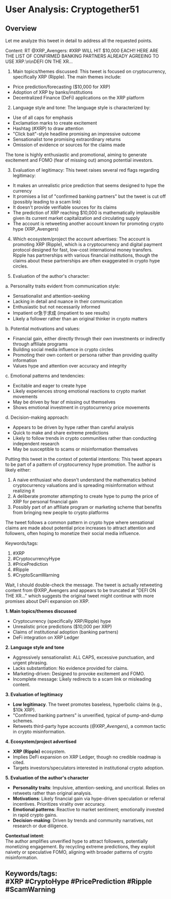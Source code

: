 # User Analysis: Cryptogether51

## Overview

<think>
Let me analyze this tweet in detail to address all the requested points.

Content:
RT @XRP_Avengers: #XRP WILL HIT $10,000 EACH!! HERE ARE THE LIST OF CONFIRMED BANKING PARTNERS ALREADY AGREEING TO USE XRP.\n\nDEFI ON THE XR…

1. Main topics/themes discussed:
This tweet is focused on cryptocurrency, specifically XRP (Ripple). The main themes include:
- Price prediction/forecasting ($10,000 for XRP)
- Adoption of XRP by banks/institutions
- Decentralized Finance (DeFi) applications on the XRP platform

2. Language style and tone:
The language style is characterized by:
- Use of all caps for emphasis
- Exclamation marks to create excitement
- Hashtag (#XRP) to draw attention
- "Click bait"-style headline promising an impressive outcome
- Sensationalist tone promising extraordinary returns
- Omission of evidence or sources for the claims made

The tone is highly enthusiastic and promotional, aiming to generate excitement and FOMO (fear of missing out) among potential investors.

3. Evaluation of legitimacy:
This tweet raises several red flags regarding legitimacy:
- It makes an unrealistic price prediction that seems designed to hype the currency
- It promises a list of "confirmed banking partners" but the tweet is cut off (possibly leading to a scam link)
- It doesn't provide verifiable sources for its claims
- The prediction of XRP reaching $10,000 is mathematically implausible given its current market capitalization and circulating supply
- The account is retweeting another account known for promoting crypto hype (XRP_Avengers)

4. Which ecosystem/project the account advertises:
The account is promoting XRP (Ripple), which is a cryptocurrency and digital payment protocol designed for fast, low-cost international money transfers. Ripple has partnerships with various financial institutions, though the claims about these partnerships are often exaggerated in crypto hype circles.

5. Evaluation of the author's character:

a. Personality traits evident from communication style:
- Sensationalist and attention-seeking
- Lacking in detail and nuance in their communication
- Enthusiastic but not necessarily informed
- Impatient or急于求成 (impatient to see results)
- Likely a follower rather than an original thinker in crypto matters

b. Potential motivations and values:
- Financial gain, either directly through their own investments or indirectly through affiliate programs
- Building social media influence in crypto circles
- Promoting their own content or persona rather than providing quality information
- Values hype and attention over accuracy and integrity

c. Emotional patterns and tendencies:
- Excitable and eager to create hype
- Likely experiences strong emotional reactions to crypto market movements
- May be driven by fear of missing out themselves
- Shows emotional investment in cryptocurrency price movements

d. Decision-making approach:
- Appears to be driven by hype rather than careful analysis
- Quick to make and share extreme predictions
- Likely to follow trends in crypto communities rather than conducting independent research
- May be susceptible to scams or misinformation themselves

Putting this tweet in the context of potential intentions:
This tweet appears to be part of a pattern of cryptocurrency hype promotion. The author is likely either:
1. A naive enthusiast who doesn't understand the mathematics behind cryptocurrency valuations and is spreading misinformation without realizing it
2. A deliberate promoter attempting to create hype to pump the price of XRP for personal financial gain
3. Possibly part of an affiliate program or marketing scheme that benefits from bringing new people to crypto platforms

The tweet follows a common pattern in crypto hype where sensational claims are made about potential price increases to attract attention and followers, often hoping to monetize their social media influence.

Keywords/tags:
1. #XRP
2. #CryptocurrencyHype
3. #PricePrediction
4. #Ripple
5. #CryptoScamWarning

Wait, I should double-check the message. The tweet is actually retweeting content from @XRP_Avengers and appears to be truncated at "DEFI ON THE XR…" which suggests the original tweet might continue with more promises about DeFi expansion on XRP.
</think>

**1. Main topics/themes discussed**  
- Cryptocurrency (specifically XRP/Ripple) hype  
- Unrealistic price predictions ($10,000 per XRP)  
- Claims of institutional adoption (banking partners)  
- DeFi integration on XRP Ledger  

**2. Language style and tone**  
- Aggressively sensationalist: ALL CAPS, excessive punctuation, and urgent phrasing.  
- Lacks substantiation: No evidence provided for claims.  
- Marketing-driven: Designed to provoke excitement and FOMO.  
- Incomplete message: Likely redirects to a scam link or misleading content.  

**3. Evaluation of legitimacy**  
- **Low legitimacy**. The tweet promotes baseless, hyperbolic claims (e.g., $10k XRP).  
- "Confirmed banking partners" is unverified, typical of pump-and-dump schemes.  
- Retweets third-party hype accounts (*@XRP_Avengers*), a common tactic in crypto misinformation.  

**4. Ecosystem/project advertised**  
- **XRP (Ripple)** ecosystem.  
- Implies DeFi expansion on XRP Ledger, though no credible roadmap is cited.  
- Targets investors/speculators interested in institutional crypto adoption.  

**5. Evaluation of the author's character**  
- **Personality traits**: Impulsive, attention-seeking, and uncritical. Relies on retweets rather than original analysis.  
- **Motivations**: Likely financial gain via hype-driven speculation or referral incentives. Prioritizes virality over accuracy.  
- **Emotional patterns**: Reactive to market sentiment; emotionally invested in rapid crypto gains.  
- **Decision-making**: Driven by trends and community narratives, not research or due diligence.  

**Contextual intent**:  
The author amplifies unverified hype to attract followers, potentially monetizing engagement. By recycling extreme predictions, they exploit naivety or speculative FOMO, aligning with broader patterns of crypto misinformation.  

**Keywords/tags**:  
#XRP #CryptoHype #PricePrediction #Ripple #ScamWarning
---
